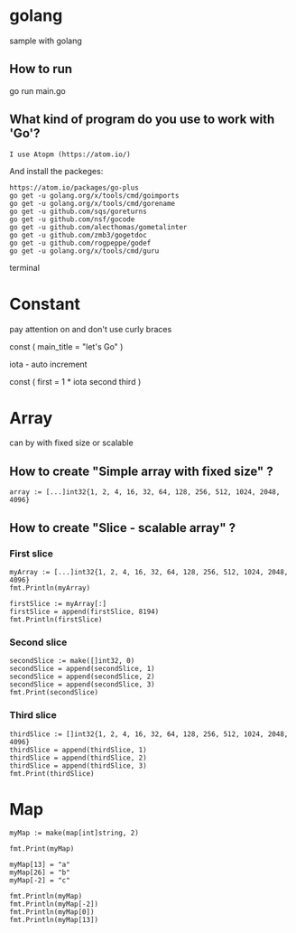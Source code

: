 # golang
sample with golang

## How to run
go run main.go

## What kind of program do you use to work with 'Go'?

	I use Atopm (https://atom.io/)

And install the packeges:

	https://atom.io/packages/go-plus
	go get -u golang.org/x/tools/cmd/goimports
	go get -u golang.org/x/tools/cmd/gorename
	go get -u github.com/sqs/goreturns
	go get -u github.com/nsf/gocode
	go get -u github.com/alecthomas/gometalinter
	go get -u github.com/zmb3/gogetdoc
	go get -u github.com/rogpeppe/godef
	go get -u golang.org/x/tools/cmd/guru

terminal

# Constant
pay attention on and don't use curly braces

const (
	main_title  = "let's Go"
)

iota - auto increment

const (
	first = 1 * iota
	second
	third
)

# Array
can by with fixed size or scalable

## How to create "Simple array with fixed size" ?
	array := [...]int32{1, 2, 4, 16, 32, 64, 128, 256, 512, 1024, 2048, 4096}

## How to create "Slice - scalable array" ?

### First slice
	myArray := [...]int32{1, 2, 4, 16, 32, 64, 128, 256, 512, 1024, 2048, 4096}
	fmt.Println(myArray)
	
	firstSlice := myArray[:]
	firstSlice = append(firstSlice, 8194)
	fmt.Println(firstSlice)

### Second slice
	secondSlice := make([]int32, 0)
	secondSlice = append(secondSlice, 1)
	secondSlice = append(secondSlice, 2)
	secondSlice = append(secondSlice, 3)
	fmt.Print(secondSlice)

### Third slice
	thirdSlice := []int32{1, 2, 4, 16, 32, 64, 128, 256, 512, 1024, 2048, 4096}
	thirdSlice = append(thirdSlice, 1)
	thirdSlice = append(thirdSlice, 2)
	thirdSlice = append(thirdSlice, 3)
	fmt.Print(thirdSlice)

# Map
	myMap := make(map[int]string, 2)

	fmt.Print(myMap)

	myMap[13] = "a"
	myMap[26] = "b"
	myMap[-2] = "c"

	fmt.Println(myMap)
	fmt.Println(myMap[-2])
	fmt.Println(myMap[0])
	fmt.Println(myMap[13])
